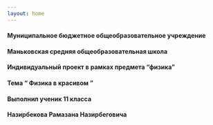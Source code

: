 ```yaml
---
layout: home
---
```


#### Муниципальное бюджетное общеобразовательное учреждение 
#### Маньковская средняя общеобразовательная школа

#### Индивидуальный проект в рамках предмета “физика”
#### Тема “ Физика в красивом ”

#### Выполнил ученик 11 класса
#### Назирбекова Рамазана Назирбеговича
